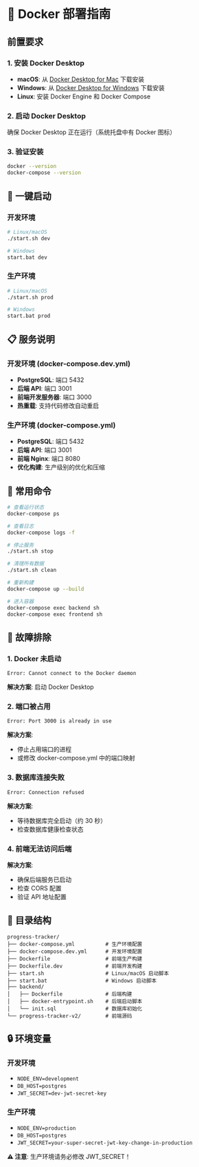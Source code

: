 # 🐳 Docker 部署指南

## 前置要求

### 1. 安装 Docker Desktop
- **macOS**: 从 [Docker Desktop for Mac](https://docs.docker.com/desktop/install/mac-install/) 下载安装
- **Windows**: 从 [Docker Desktop for Windows](https://docs.docker.com/desktop/install/windows-install/) 下载安装
- **Linux**: 安装 Docker Engine 和 Docker Compose

### 2. 启动 Docker Desktop
确保 Docker Desktop 正在运行（系统托盘中有 Docker 图标）

### 3. 验证安装
```bash
docker --version
docker-compose --version
```

## 🚀 一键启动

### 开发环境
```bash
# Linux/macOS
./start.sh dev

# Windows
start.bat dev
```

### 生产环境
```bash
# Linux/macOS
./start.sh prod

# Windows
start.bat prod
```

## 📋 服务说明

### 开发环境 (docker-compose.dev.yml)
- **PostgreSQL**: 端口 5432
- **后端 API**: 端口 3001
- **前端开发服务器**: 端口 3000
- **热重载**: 支持代码修改自动重启

### 生产环境 (docker-compose.yml)
- **PostgreSQL**: 端口 5432
- **后端 API**: 端口 3001
- **前端 Nginx**: 端口 8080
- **优化构建**: 生产级别的优化和压缩

## 🔧 常用命令

```bash
# 查看运行状态
docker-compose ps

# 查看日志
docker-compose logs -f

# 停止服务
./start.sh stop

# 清理所有数据
./start.sh clean

# 重新构建
docker-compose up --build

# 进入容器
docker-compose exec backend sh
docker-compose exec frontend sh
```

## 🐛 故障排除

### 1. Docker 未启动
```
Error: Cannot connect to the Docker daemon
```
**解决方案**: 启动 Docker Desktop

### 2. 端口被占用
```
Error: Port 3000 is already in use
```
**解决方案**: 
- 停止占用端口的进程
- 或修改 docker-compose.yml 中的端口映射

### 3. 数据库连接失败
```
Error: Connection refused
```
**解决方案**: 
- 等待数据库完全启动（约 30 秒）
- 检查数据库健康检查状态

### 4. 前端无法访问后端
**解决方案**: 
- 确保后端服务已启动
- 检查 CORS 配置
- 验证 API 地址配置

## 📁 目录结构

```
progress-tracker/
├── docker-compose.yml          # 生产环境配置
├── docker-compose.dev.yml      # 开发环境配置
├── Dockerfile                  # 前端生产构建
├── Dockerfile.dev              # 前端开发构建
├── start.sh                    # Linux/macOS 启动脚本
├── start.bat                   # Windows 启动脚本
├── backend/
│   ├── Dockerfile              # 后端构建
│   ├── docker-entrypoint.sh    # 后端启动脚本
│   └── init.sql                # 数据库初始化
└── progress-tracker-v2/        # 前端源码
```

## 🔒 环境变量

### 开发环境
- `NODE_ENV=development`
- `DB_HOST=postgres`
- `JWT_SECRET=dev-jwt-secret-key`

### 生产环境
- `NODE_ENV=production`
- `DB_HOST=postgres`
- `JWT_SECRET=your-super-secret-jwt-key-change-in-production`

**⚠️ 注意**: 生产环境请务必修改 JWT_SECRET！
